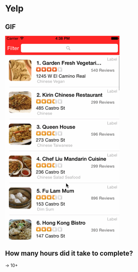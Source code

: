 Yelp
==============

GIF
----
![alt tag](https://raw.githubusercontent.com/deepak2510/Yelp/master/yelp.gif)

How many hours did it take to complete?
--
-> 10+
